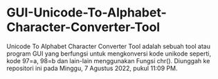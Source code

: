 # GUI-Unicode-To-Alphabet-Character-Converter-Tool
Unicode To Alphabet Character Converter Tool adalah sebuah tool atau program GUI yang berfungsi untuk mengkonversi kode unikode seperti, kode 97=a, 98=b dan lain-lain menggunakan  Fungsi chr(). Diunggah ke repositori ini pada Minggu, 7 Agustus 2022, pukul 11:09 PM.
